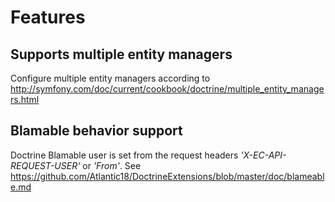 Features
===========

Supports multiple entity managers 
-------------

Configure multiple entity managers according to http://symfony.com/doc/current/cookbook/doctrine/multiple_entity_managers.html

Blamable behavior support
-------------
Doctrine Blamable user is set from the request headers *'X-EC-API-REQUEST-USER'* or *'From'*.
See https://github.com/Atlantic18/DoctrineExtensions/blob/master/doc/blameable.md
